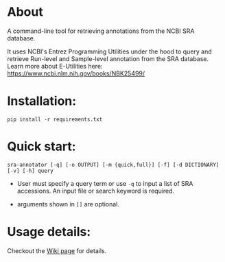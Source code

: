 # About

A command-line tool for retrieving annotations from the NCBI SRA database.

It uses NCBI's Entrez Programming Utilities under the hood to query and retrieve Run-level and Sample-level annotation from the SRA database. Learn more about E-Utilities here: <https://www.ncbi.nlm.nih.gov/books/NBK25499/>

# Installation:

    pip install -r requirements.txt

# Quick start:

    sra-annotator [-q] [-o OUTPUT] [-m {quick,full}] [-f] [-d DICTIONARY] [-v] [-h] query

- User must specify a query term or use `-q` to input a list of SRA accessions. An input file or search keyword is required.

- arguments shown in `[]` are optional.

# Usage details:

Checkout the [Wiki page](https://github.com/maurya-anand/sra-annotator/wiki "Wiki") for details.
